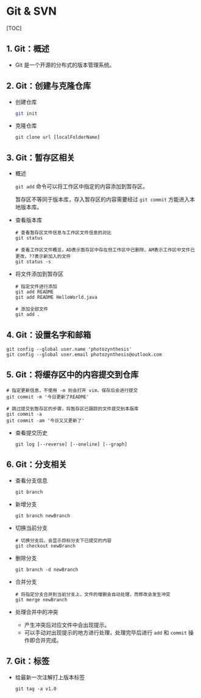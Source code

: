 # Git & SVN

[TOC]

## 1. Git：概述

- Git 是一个开源的分布式的版本管理系统。



## 2. Git：创建与克隆仓库

- 创建仓库

  ```bash
  git init
  ```

- 克隆仓库

  ```shell
  git clone url [localFolderName]
  ```



## 3. Git：暂存区相关

- 概述

  `git add` 命令可以将工作区中指定的内容添加到暂存区。

  暂存区不等同于版本库，存入暂存区的内容需要经过 `git commit` 方能进入本地版本库。

- 查看版本库

  ```shell
  # 查看暂存区文件信息与工作区文件信息的对比
  git status
  
  # 查看工作区文件概览，AD表示暂存区中存在但工作区中已删除，AM表示工作区中文件已更改，??表示新加入的文件
  git status -s
  ```

- 将文件添加到暂存区

  ```shell
  # 指定文件进行添加
  git add README
  git add README HelloWorld.java
  
  # 添加全部文件
  git add .
  ```



## 4. Git：设置名字和邮箱

```shell
git config --global user.name 'photozynthesis'
git config --global user.email photozynthesis@outlook.com
```



## 5. Git：将缓存区中的内容提交到仓库

```shell
# 指定更新信息，不使用 -m 则会打开 vim，保存后会进行提交
git commit -m '今日更新了README'

# 跳过提交到暂存区的步骤，将暂存区已跟踪的文件提交到本版库
git commit -a
git commit -am '今日又又更新了'
```

- 查看提交历史

  ```shell
  git log [--reverse] [--oneline] [--graph]
  ```



## 6. Git：分支相关

- 查看分支信息

  ```shell
  git branch
  ```

- 新增分支

  ```shell
  git branch newBranch
  ```

- 切换当前分支

  ```shell
  # 切换分支后，会显示目标分支下已提交的内容
  git checkout newBranch
  ```

- 删除分支

  ```shell
  git branch -d newBranch
  ```

- 合并分支

  ```shell
  # 将指定分支合并到当前分支上，文件的增删会自动处理，而修改会发生冲突
  git merge newBranch
  ```

- 处理合并中的冲突

  - 产生冲突后对应文件中会出现提示。
  - 可以手动对出现提示的地方进行处理，处理完毕后进行 `add` 和 `commit` 操作即合并完成。


## 7. Git：标签

- 给最新一次注解打上版本标签

  ```shell
  git tag -a v1.0
  ```


